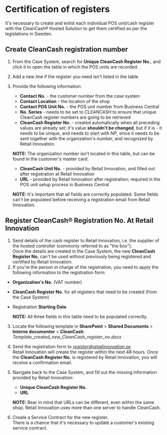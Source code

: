 # Certification of registers

It's necessary to create and enlist each individual POS unit/cash register with the CleanCash® Hosted Solution to get them certified as per the legislations in Sweden. 

## Create CleanCash registration number

1. From the Case System, search for **Unique CleanCash Register No.**, and click it to open the table in which the POS units are recorded.     
2. Add a new line if the register you need isn't listed in the table.
3. Provide the following information:   
   - **Contact No.** - the customer number from the case system
   - **Contact Location** - the location of the shop
   - **Contact POS Unit No.** - the POS unit number from Business Central
   - **No. Series** - needs to be set to *CLEANCASH* to ensure that unique CleanCash register numbers are going to be retrieved
   - **CleanCash Register No.** - created automatically when all preceding values are already set; it's value **shouldn't be changed**, but if it is - it needs to be unique, and needs to start with *NP*, since it needs to be sent together with the organization's number, and recognized by Retail Innovation.

    **NOTE:**
    The organization number isn't located in this table, but can be found in the customer's master card. 

   - **CleanCash Unit No.** - provided by Retail Innovation, and filled out after registration at Retail Innovation
   - **URL** - provided by Retail Innovation after registration; required in the POS unit setup process in Business Central

    **NOTE:**
    It's important that all fields are correctly populated. Some fields can't be populated before receiving a registration email from Retail Innovation.

## Register CleanCash® Registration No. At Retail Innovation

1. Send details of the cash register to Retail Innovation, i.e. the supplier of the hosted controller (commonly referred to as "the box").    
   Once the details are created in the Case System, the new **CleanCash Register No.** can't be used without previously being registered and certified by Retail Innovation.
2. If you're the person in charge of the registration, you need to apply the following information to the registration form:

- **Organization's No.** (VAT number)
- **CleanCash Register No.** for all registers that need to be created (from the Case System)
- Registration **Starting Date**
  
  **NOTE:** 
  All three fields in this table need to be populated correctly.

3. Locate the following template in **SharePoint** > **Shared Documents** > **Interne documenter** > **CleanCash**:    
   *Template_created_new_CleanCash_register_no.docx*
4. Send the registration form to *register@retailinnovation.se*.     
   Retail Innovation will create the register within the next 48 hours. Once the **CleanCash Register No.** is registered by Retail Innovation, you will receive a confirmation email.
5. Navigate back to the Case System, and fill out the missing information provided by Retail Innovation:
   - **Unique CleanCash Register No.**
   - **URL**

    **NOTE:**
    Bear in mind that URLs can be different, even within the same shop. Retail Innovation uses more than one server to handle CleanCash.

6. Create a Service Contract for the new register.    
   There is a chance that it's necessary to update a customer's existing service contract. 
